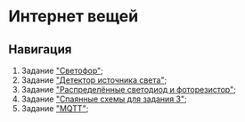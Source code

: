 # Интернет вещей

## Навигация 

1. Задание ["Светофор"](traffic_light/readme.md);
2. Задание ["Детектор источника света"](light_source_detector/readme.md);
3. Задание ["Распределённые светодиод и фоторезистор"](led_photo_distributed_serial/readme.md);
4. Задание ["Спаянные схемы для задания 3"](soldering_led_photo/readme.md);
5. Задание ["MQTT"](led_photo_system/readme.md);